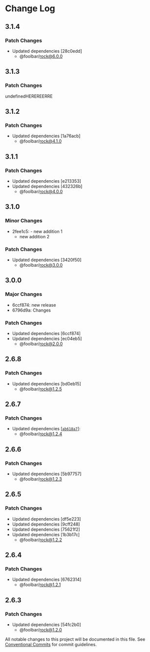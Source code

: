 # Change Log

## 3.1.4

### Patch Changes

- Updated dependencies [28c0edd]
  - @foolbar/rock@6.0.0

## 3.1.3

### Patch Changes

undefinedHEREREERRE

## 3.1.2

### Patch Changes

- Updated dependencies [1a76acb]
  - @foolbar/rock@4.1.0

## 3.1.1

### Patch Changes

- Updated dependencies [e213353]
- Updated dependencies [432326b]
  - @foolbar/rock@4.0.0

## 3.1.0

### Minor Changes

- 2fee1c5: - new addition 1
  - new addition 2

### Patch Changes

- Updated dependencies [3420f50]
  - @foolbar/rock@3.0.0

## 3.0.0

### Major Changes

- 6ccf874: new release
- 6796d9a: Changes

### Patch Changes

- Updated dependencies [6ccf874]
- Updated dependencies [ec04eb5]
  - @foolbar/rock@2.0.0

## 2.6.8

### Patch Changes

- Updated dependencies [bd0eb15]
  - @foolbar/rock@1.2.5

## 2.6.7

### Patch Changes

- Updated dependencies [[`ab618a7`](https://github.com/foolsgoldbar/monorepo/commit/ab618a7ce5d95826a338253f646a1fe75f2f1ee1)]:
  - @foolbar/rock@1.2.4

## 2.6.6

### Patch Changes

- Updated dependencies [5b97757]
  - @foolbar/rock@1.2.3

## 2.6.5

### Patch Changes

- Updated dependencies [df5e223]
- Updated dependencies [9cff248]
- Updated dependencies [75621f2]
- Updated dependencies [1b3b17c]
  - @foolbar/rock@1.2.2

## 2.6.4

### Patch Changes

- Updated dependencies [6762314]
  - @foolbar/rock@1.2.1

## 2.6.3

### Patch Changes

- Updated dependencies [54fc2b0]
  - @foolbar/rock@1.2.0

All notable changes to this project will be documented in this file.
See [Conventional Commits](https://conventionalcommits.org) for commit guidelines.

